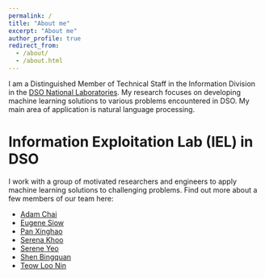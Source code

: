 ```yaml
---
permalink: /
title: "About me"
excerpt: "About me"
author_profile: true
redirect_from: 
  - /about/
  - /about.html
---
```


I am a Distinguished Member of Technical Staff in the Information Division in the [DSO National Laboratories](https://www.dso.org.sg/). 
My research focuses on developing machine learning solutions to various problems encountered in DSO. My main area of application is natural language processing.  

Information Exploitation Lab (IEL) in DSO
======
I work with a group of motivated researchers and engineers to apply machine learning solutions to challenging problems. Find out more about a few members of our team here:

- [Adam Chai](https://sites.google.com/site/kianmingachai/)
- [Eugene Siow](https://eugenesiow.com/about/)
- [Pan Xinghao](https://scholar.google.com.sg/citations?user=Zldo9CAAAAAJ&hl=en)
- [Serena Khoo](https://github.com/serenaklm)
- [Serene Yeo](https://yeoserene.github.io/)
- [Shen Bingquan](https://scholar.google.com.sg/citations?user=zrJdj6YAAAAJ&hl=en)
- [Teow Loo Nin](https://sg.linkedin.com/in/loo-nin-teow-ba9b3a83)

